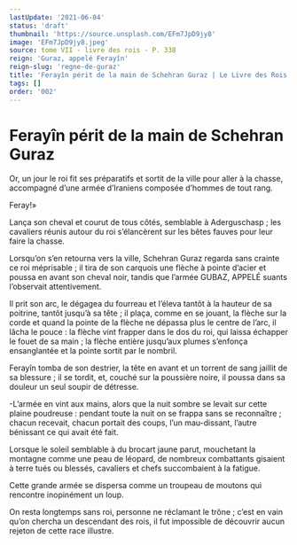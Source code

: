 ```yaml
---
lastUpdate: '2021-06-04'
status: 'draft'
thumbnail: 'https://source.unsplash.com/EFm7JpD9jy8'
image: 'EFm7JpD9jy8.jpeg'
source: tome VII - livre des rois - P. 338
reign: 'Guraz, appelé Ferayîn'
reign-slug: 'regne-de-guraz'
title: 'Ferayîn périt de la main de Schehran Guraz | Le Livre des Rois | Shâhnâmeh'
tags: []
order: '002'
---
```


# Ferayîn périt de la main de Schehran Guraz

Or, un jour le roi fit ses préparatifs et sortit de la ville pour aller à la chasse, accompagné d’une armée d’Iraniens composée d’hommes de tout rang.

Feray!»

Lança son cheval et courut de tous côtés, semblable à Aderguschasp ; les cavaliers réunis autour du roi s’élancèrent sur les bêtes fauves pour leur faire la chasse.

Lorsqu’on s’en retourna vers la ville, Schehran Guraz regarda sans crainte ce roi méprisable ; il tira de son carquois une flèche à pointe d’acier et poussa en avant son cheval noir, tandis que l’armée GUBAZ, APPELÉ suants l’observait attentivement.

Il prit son arc, le dégagea du fourreau et l’éleva tantôt à la hauteur de sa poitrine, tantôt jusqu’à sa tête ; il plaça, comme en se jouant, la flèche sur la corde et quand la pointe de la flèche ne dépassa plus le centre de l’arc, il lâcha le pouce : la flèche vint frapper dans le dos du roi, qui laissa échapper le fouet de sa main ; la flèche entière jusqu’aux plumes s’enfonça ensanglantée et la pointe sortit par le nombril.

Ferayîn tomba de son destrier, la tête en avant et un torrent de sang jaillit de sa blessure ; il se tordit, et, couché sur la poussière noire, il poussa dans sa douleur un seul soupir de détresse.

-L’armée en vint aux mains, alors que la nuit sombre se levait sur cette plaine poudreuse : pendant toute la nuit on se frappa sans se reconnaître ; chacun recevait, chacun portait des coups, l’un mau-dissant, l’autre bénissant ce qui avait été fait.

Lorsque le soleil semblable à du brocart jaune parut, mouchetant la montagne comme une peau de léopard, de nombreux combattants gisaient à terre tués ou blessés, cavaliers et chefs succombaient à la fatigue.

Cette grande armée se dispersa comme un troupeau de moutons qui rencontre inopinément un loup.

On resta longtemps sans roi, personne ne réclamant le trône ; c’est en vain qu’on chercha un descendant des rois, il fut impossible de découvrir aucun rejeton de cette race illustre.
